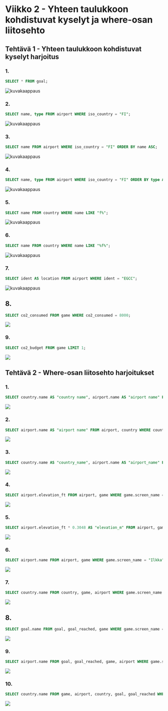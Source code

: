 # Viikko 2 - Yhteen taulukkoon kohdistuvat kyselyt ja where-osan liitosehto

## Tehtävä 1 - Yhteen taulukkoon kohdistuvat kyselyt harjoitus

### 1.

```sql
SELECT * FROM goal;  
```
![kuvakaappaus](k1.png)

### 2.

```sql
SELECT name, type FROM airport WHERE iso_country = "FI";  
```
![kuvakaappaus](k2.png)

### 3.

```sql
SELECT name FROM airport WHERE iso_country = "FI" ORDER BY name ASC;  
```
![kuvakaappaus](k3.png)

### 4.

```sql
SELECT name, type FROM airport WHERE iso_country = "FI" ORDER BY type ASC, name ASC;  
```
![kuvakaappaus](k4.png)

### 5.

```sql
SELECT name FROM country WHERE name LIKE "f%";  
```
![kuvakaappaus](k5.png)

### 6.

```sql
SELECT name FROM country WHERE name LIKE "%f%";  
```
![kuvakaappaus](k6.png)

### 7.

```sql
SELECT ident AS location FROM airport WHERE ident = "EGCC";  
```
![kuvakaappaus](k7.png)

## 8.

```sql
SELECT co2_consumed FROM game WHERE co2_consumed = 8000;  
```
![](image-1.png)

### 9.

```sql
SELECT co2_budget FROM game LIMIT 1;  
```
![](image-2.png)


## Tehtävä 2 - Where-osan liitosehto harjoitukset

### 1.

```sql
SELECT country.name AS "country name", airport.name AS "airport name" FROM airport, country WHERE country.name = "iceland" AND airport.iso_country = country.iso_country;  
```
![](image-3.png)

### 2.

```sql
SELECT airport.name AS "airport name" FROM airport, country WHERE country.name = "France" AND airport.iso_country = country.iso_country AND airport.type = "large_airport";  
```
![](image-4.png)

### 3.

```sql
SELECT country.name AS "country_name", airport.name AS "airport_name" FROM airport, country WHERE country.continent = "AN" AND airport.iso_country = country.iso_country;  
```
![](image-5.png)

### 4.

```sql
SELECT airport.elevation_ft FROM airport, game WHERE game.screen_name = "Heini" AND airport.ident = game.location;  
```
![](image-6.png)

### 5.

```sql
SELECT airport.elevation_ft * 0.3048 AS "elevation_m" FROM airport, game WHERE game.screen_name = "Heini" AND airport.ident = game.location;  
```
![](image-7.png)

### 6.

```sql
SELECT airport.name FROM airport, game WHERE game.screen_name = "Ilkka" AND airport.ident = game.location;  
```
![](image-8.png)

### 7.

```sql
SELECT country.name FROM country, game, airport WHERE game.screen_name = "Ilkka" AND game.location = airport.ident and airport.iso_country = country.iso_country;  
```
![](image-9.png)

## 8.

```sql
SELECT goal.name FROM goal, goal_reached, game WHERE game.screen_name = "Heini" AND goal_reached.game_id = game.id AND goal.id = goal_reached.goal_id;  
```
![](image-10.png)

### 9.

```sql
SELECT airport.name FROM goal, goal_reached, game, airport WHERE game.screen_name = "Ilkka" AND goal_reached.game_id = game.id AND goal.id = goal_reached.goal_id AND goal.name = "Clouds" AND airport.ident = game.location;  
```
![](image-11.png)

### 10.

```sql
SELECT country.name FROM game, airport, country, goal, goal_reached WHERE game.screen_name = "Ilkka" AND goal_reached.game_id = game.id AND goal.id = goal_reached.goal_id AND goal.name = "clouds" AND airport.ident = game.location AND country.iso_country = airport.iso_country;  
```
![](image-12.png)